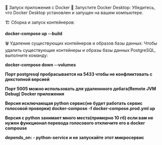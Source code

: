 🚀 Запуск приложения с Docker 
🔧 Запустите Docker Desktop: Убедитесь, что Docker Desktop установлен и запущен на вашем компьютере.

🏗 Сборка и запуск контейнеров:

**docker-compose up --build**

🗑️ Удаление существующих контейнеров и образов базы данных: Чтобы удалить существующие контейнеры и образы базы данных PostgreSQL, выполните команду:

**docker-compose down --volumes**

**Порт postgresql пробрасывается на 5433 чтобы не конфликтовать с декстопной версией**

**Порт 5005 можно использовать для удаленнного дебага(Remote JVM Debug) Docker приложения**

**Версия исключающая python сервис(не будет работать сервис голосовой проверки) docker-compose -f docker-compose.prod.yml up**

**Версия с python занимает много места(примерно 10 гб) если вам не нужен функционал  перевода голосового отключите его в docker compouse**

**depends_on:
     - python-service  и не запускайте этот микросервис**


